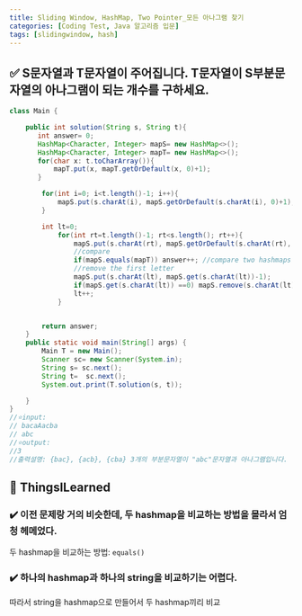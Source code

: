```yaml
---
title: Sliding Window, HashMap, Two Pointer_모든 아나그램 찾기
categories: [Coding Test, Java 알고리즘 입문]
tags: [slidingwindow, hash]
---
```


## ✅ S문자열과 T문자열이 주어집니다. T문자열이 S부분문자열의 아나그램이 되는 개수를 구하세요.

```java
class Main {

    public int solution(String s, String t){
       int answer= 0;
       HashMap<Character, Integer> mapS= new HashMap<>();
       HashMap<Character, Integer> mapT= new HashMap<>();
       for(char x: t.toCharArray()){
           mapT.put(x, mapT.getOrDefault(x, 0)+1);
       }

        for(int i=0; i<t.length()-1; i++){
            mapS.put(s.charAt(i), mapS.getOrDefault(s.charAt(i), 0)+1);
        }

        int lt=0;
            for(int rt=t.length()-1; rt<s.length(); rt++){
                mapS.put(s.charAt(rt), mapS.getOrDefault(s.charAt(rt), 0)+1);
                //compare
                if(mapS.equals(mapT)) answer++; //compare two hashmaps
                //remove the first letter
                mapS.put(s.charAt(lt), mapS.get(s.charAt(lt))-1);
                if(mapS.get(s.charAt(lt)) ==0) mapS.remove(s.charAt(lt));
                lt++;
            }


        return answer;
    }
    public static void main(String[] args) {
        Main T = new Main();
        Scanner sc= new Scanner(System.in);
        String s= sc.next();
        String t=  sc.next();
        System.out.print(T.solution(s, t));

    }
}
//⭐️input:
// bacaAacba
// abc
//⭐️output:
//3
//출력설명: {bac}, {acb}, {cba} 3개의 부분문자열이 "abc"문자열과 아나그램입니다.
```

## 🔵 ThingsILearned

### ✔️ 이전 문제랑 거의 비슷한데, 두 hashmap을 비교하는 방법을 몰라서 엄청 헤메었다.

두 hashmap을 비교하는 방법: `equals()` <br>

### ✔️ 하나의 hashmap과 하나의 string을 비교하기는 어렵다.

따라서 string을 hashmap으로 만들어서 두 hashmap끼리 비교<br>
